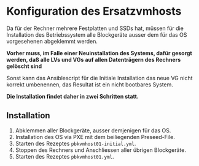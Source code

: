 <h1>Konfiguration des Ersatzvmhosts</h1>
Da für der Rechner mehrere Festplatten und SSDs hat, müssen für die Installation des Betriebssystem alle Blockgeräte ausser dem für das OS vorgesehenen abgeklemmt werden.

**Vorher muss, im Falle einer Neuinstallation des Systems, dafür gesorgt werden, daß alle LVs und VGs auf allen Datenträgern des Rechners gelöscht sind**

Sonst kann das Ansiblescript für die Initiale Installation das neue VG nicht korrekt umbenennen, das Resultat ist ein nicht bootbares System.

**Die Installation findet daher in zwei Schritten statt.**

<h2>Installation</h2>

1. Abklemmen aller Blockgeräte, ausser demjenigen für das OS.
1. Installation des OS via PXE mit dem beiliegenden Preseed-File.
1. Starten des Rezeptes ``pbkvmhost01-initial.yml``.
1. Stoppen des Rechners und Anschliessen aller übrigen Blockgeräte.
1. Starten des Rezeptes ``pbkvmhost01.yml``.